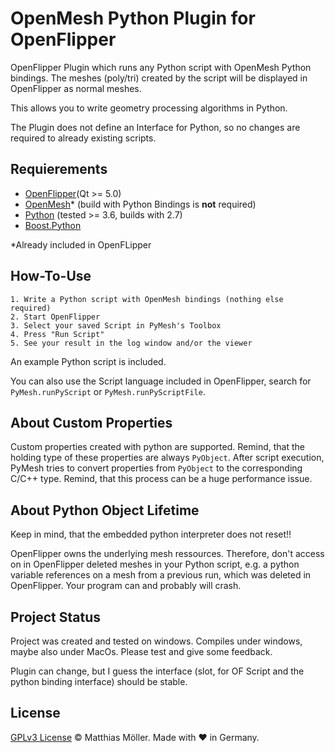 ﻿# OpenMesh Python Plugin for OpenFlipper
OpenFlipper Plugin which runs any Python script with OpenMesh Python bindings.
The meshes (poly/tri) created by the script will be displayed in OpenFlipper as normal meshes.

This allows you to write geometry processing algorithms in Python.

The Plugin does not define an Interface for Python, so
no changes are required to already existing scripts.

## Requierements

- [OpenFlipper](https://www.openflipper.org)(Qt >= 5.0)
- [OpenMesh](https://www.openmesh.org)* (build with Python Bindings is __not__ required)
- [Python](https://www.python.org) (tested >= 3.6, builds with 2.7) 
- [Boost.Python](https://www.boost.org)

*Already included in OpenFLipper


## How-To-Use
	1. Write a Python script with OpenMesh bindings (nothing else required)
	2. Start OpenFlipper
	3. Select your saved Script in PyMesh's Toolbox
	4. Press "Run Script"
	5. See your result in the log window and/or the viewer

An example Python script is included.

You can also use the Script language included in OpenFlipper, search for
`PyMesh.runPyScript` or `PyMesh.runPyScriptFile`.

## About Custom Properties
Custom properties created with python are supported. Remind, that the holding type of these properties
are always `PyObject`. After script execution, PyMesh tries to convert properties
from `PyObject` to the corresponding C/C++ type. Remind, that this process can be a huge performance issue.

## About Python Object Lifetime
Keep in mind, that the embedded python interpreter does not reset!!

OpenFlipper owns the underlying mesh ressources. Therefore, don't 
access on in OpenFlipper deleted meshes in your Python script, e.g. a python variable references on a
mesh from a previous run, which was deleted in OpenFlipper.
Your program can and probably will crash.

## Project Status
Project was created and tested on windows.
Compiles under windows, maybe also under MacOs.
Please test and give some feedback.

Plugin can change, but I guess the interface (slot, for OF Script and the python binding interface) should be stable.

## License
[GPLv3 License](./LICENSE) © Matthias Möller. Made with ♥ in Germany.
